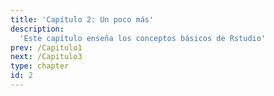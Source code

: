 ```yaml
---
title: 'Capítulo 2: Un poco más'
description:
  'Este capítulo enseña los conceptos básicos de Rstudio'
prev: /Capitulo1
next: /Capitulo3
type: chapter
id: 2
---
```


<exercise id="1" title="Primer componente">
</exercise>

<exercise id="2" title="Segundo componente">
</exercise>